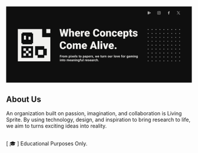 ![Open Source at Microsoft](../images/living-github-banner.png) 

## About Us

An organization built on passion, imagination, and collaboration is Living Sprite. By using technology, design, and inspiration to bring research to life, we aim to turns exciting ideas into reality.

##

[ 🎓 ] Educational Purposes Only.